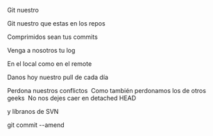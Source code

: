 Git nuestro

Git nuestro que estas en los repos

Comprimidos sean tus commits 

Venga a nosotros tu log 

En el local como en el remote 

Danos hoy nuestro pull de cada día 

Perdona nuestros conflictos 
Como también perdonamos los de otros geeks  No nos dejes caer en detached HEAD 

y líbranos de SVN 

git commit --amend
